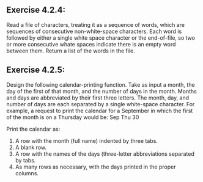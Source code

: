## Exercise 4.2.4:
Read a file of characters, treating it as a sequence of words,
which are sequences of consecutive non-white-space characters.
Each word is followed by either a single white space character
or the end-of-file, so two or more consecutive whate spaces
indicate there is an empty word between them. Return a list of
the words in the file.

## Exercise 4.2.5:
Design the following calendar-printing function. Take as input a month, 
the day of the first of that month, and the number of days in the month.
Months and days are abbreviated by their first three letters. The month,
day, and number of days are each separated by a single white-space
character. For example, a request to print the calendar for a September
in which the first of the month is on a Thursday would be: Sep Thu 30

Print the calendar as:

1.  A row with the month (full name) indented by three tabs.
2.  A blank row.
3.  A row with the names of the days (three-letter abbreviations separated by tabs.
4.  As many rows as necessary, with the days printed in the proper columns.